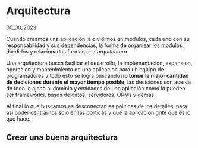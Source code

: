 # Arquitectura
00_00_2023

Cuando creamos una aplicación la dividimos en modulos, cada uno con su responsabilidad y sus dependencias, la forma de organizar los modulos, dividirlos y relacionarlos forman una *arquitectura*. 

Una arquitectura busca facilitar el desarrollo, la implementacion, expansion, operacion y mantenimiento de una aplicacion para un equipo de programadores y todo esto se logra buscando **no tomar la major cantidad de deciciones durante el mayor tiempo posible**, las deciciones son acerca de todo lo ajeno al dominio y entidades de una aplicaión como lo pueden ser frameworks, bases de datos, servidores, ORMs y demas.

Al final lo que buscamos es desconectar las politicas de los detalles, para asi poder centrarnos solo en las politicas y que la aplicacion grite que es lo que hace.

## Crear una buena arquitectura

